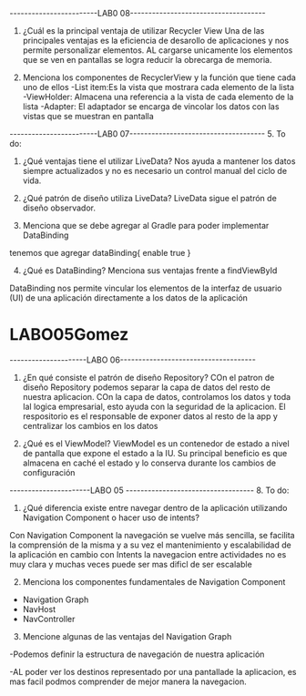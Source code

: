 ------------------------LAB0 08-------------------------------------
1. ¿Cuál es la principal ventaja de utilizar Recycler View
Una de las principales ventajas es la eficiencia de desarollo de aplicaciones y nos permite personalizar elementos. AL cargarse unicamente
los elementos que se ven en pantallas se logra reducir la obrecarga de memoria.  



2. Menciona los componentes de RecyclerView y la función que tiene
cada uno de ellos
-List item:Es la vista que mostrara cada elemento de la lista 
-ViewHolder: Almacena una referencia a la vista de cada elemento de la lista 
-Adapter: El adaptador se encarga de vincolar los datos con las vistas que se muestran en pantalla




------------------------LAB0 07-------------------------------------
5. To do:
1. ¿Qué ventajas tiene el utilizar LiveData?
Nos ayuda a mantener los datos siempre actualizados y no es necesario un control manual del ciclo de vida. 

2. ¿Qué patrón de diseño utiliza LiveData?
LiveData sigue el patrón de diseño observador.

3. Menciona que se debe agregar al Gradle para poder implementar
DataBinding

tenemos que agregar 
dataBinding{
enable true 
}

4. ¿Qué es DataBinding? Menciona sus ventajas frente a findViewById

DataBinding nos  permite vincular los elementos de la interfaz de usuario (UI)
de una aplicación directamente a los datos de la aplicación

# LABO05Gomez
---------------------LABO 06-------------------------------------
1. ¿En qué consiste el patrón de diseño Repository?
COn el patron de diseño Repository podemos separar la capa de datos del resto de nuestra aplicacion. COn la capa de datos, controlamos los datos y toda lal logica empresarial, esto ayuda con la seguridad de la aplicacion. El respositorio es el responsable de exponer datos al resto de la app y centralizar los cambios en los datos


2. ¿Qué es el ViewModel?
ViewModel es un contenedor de estado a nivel de pantalla que expone el estado a la IU. Su principal beneficio es que almacena en caché el estado y lo conserva durante los cambios de configuración


----------------------LABO 05 -----------------------------------
8. To do:
1. ¿Qué diferencia existe entre navegar dentro de la aplicación utilizando
Navigation Component o hacer uso de intents?

Con Navigation Component la navegación se vuelve más sencilla, se facilita la comprensión de la
misma y a su vez el mantenimiento y escalabilidad de la aplicación en cambio con Intents la navegacion entre 
actividades no es muy clara y muchas veces puede ser mas dificl de ser escalable 


2. Menciona los componentes fundamentales de Navigation
Component
- Navigation Graph
- NavHost
- NavController

3. Mencione algunas de las ventajas del Navigation Graph

-Podemos definir la estructura de navegación de nuestra aplicación

-AL poder ver los destinos representado por una pantallade la aplicacion, es mas facil podmos comprender 
de mejor manera la navegacion. 
